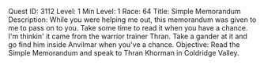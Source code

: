 Quest ID: 3112
Level: 1
Min Level: 1
Race: 64
Title: Simple Memorandum
Description: While you were helping me out, this memorandum was given to me to pass on to you. Take some time to read it when you have a chance. I'm thinkin' it came from the warrior trainer Thran. Take a gander at it and go find him inside Anvilmar when you've a chance.
Objective: Read the Simple Memorandum and speak to Thran Khorman in Coldridge Valley.
